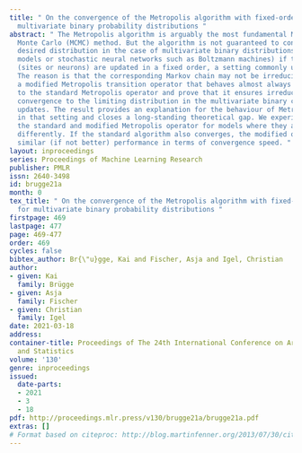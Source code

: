 ```yaml
---
title: " On the convergence of the Metropolis algorithm with fixed-order updates for
  multivariate binary probability distributions "
abstract: " The Metropolis algorithm is arguably the most fundamental Markov chain
  Monte Carlo (MCMC) method. But the algorithm is not guaranteed to converge to the
  desired distribution in the case of multivariate binary distributions (e.g., Ising
  models or stochastic neural networks such as Boltzmann machines) if the variables
  (sites or neurons) are updated in a fixed order, a setting commonly used in practice.
  The reason is that the corresponding Markov chain may not be irreducible. We propose
  a modified Metropolis transition operator that behaves almost always identically
  to the standard Metropolis operator and prove that it ensures irreducibility and
  convergence to the limiting distribution in the multivariate binary case with fixed-order
  updates. The result provides an explanation for the behaviour of Metropolis MCMC
  in that setting and closes a long-standing theoretical gap. We experimentally studied
  the standard and modified Metropolis operator for models where they actually behave
  differently. If the standard algorithm also converges, the modified operator exhibits
  similar (if not better) performance in terms of convergence speed. "
layout: inproceedings
series: Proceedings of Machine Learning Research
publisher: PMLR
issn: 2640-3498
id: brugge21a
month: 0
tex_title: " On the convergence of the Metropolis algorithm with fixed-order updates
  for multivariate binary probability distributions "
firstpage: 469
lastpage: 477
page: 469-477
order: 469
cycles: false
bibtex_author: Br{\"u}gge, Kai and Fischer, Asja and Igel, Christian
author:
- given: Kai
  family: Brügge
- given: Asja
  family: Fischer
- given: Christian
  family: Igel
date: 2021-03-18
address: 
container-title: Proceedings of The 24th International Conference on Artificial Intelligence
  and Statistics
volume: '130'
genre: inproceedings
issued:
  date-parts:
  - 2021
  - 3
  - 18
pdf: http://proceedings.mlr.press/v130/brugge21a/brugge21a.pdf
extras: []
# Format based on citeproc: http://blog.martinfenner.org/2013/07/30/citeproc-yaml-for-bibliographies/
---
```


